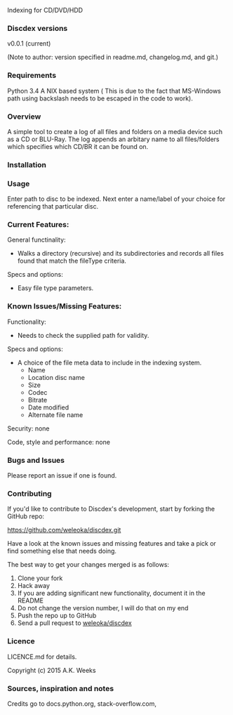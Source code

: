 Indexing for CD/DVD/HDD


### Discdex versions
v0.0.1 (current)

(Note to author: version specified in readme.md, changelog.md, and git.)


### Requirements
Python 3.4
A NIX based system ( This is due to the fact that MS-Windows path using backslash needs to be escaped in the code to work).


### Overview
A simple tool to create a log of all files and folders on a media device such as a CD or BLU-Ray. The log appends an arbitary name to all files/folders which specifies which CD/BR it can be found on.


### Installation


### Usage
Enter path to disc to be indexed. Next enter a name/label of your choice for referencing that particular disc. 


### Current Features:
General functinality:

* Walks a directory (recursive) and its subdirectories and records all files found that match the fileType criteria.

Specs and options:

* Easy file type parameters.

### Known Issues/Missing Features:
Functionality:

* Needs to check the supplied path for validity.

Specs and options:

* A choice of the file meta data to include in the indexing system.
	- Name
	- Location disc name
	- Size
	- Codec
	- Bitrate
	- Date modified
	- Alternate file name

Security: none

Code, style and performance: none



### Bugs and Issues
Please report an issue if one is found.


### Contributing
If you'd like to contribute to Discdex's development, start by forking the GitHub repo:

https://github.com/weleoka/discdex.git

Have a look at the known issues and missing features and take a pick or find something else that needs doing.

The best way to get your changes merged is as follows:

1. Clone your fork
2. Hack away
3. If you are adding significant new functionality, document it in the README
4. Do not change the version number, I will do that on my end
5. Push the repo up to GitHub
6. Send a pull request to [weleoka/discdex](https://github.com/weleoka/discdex)



### Licence
LICENCE.md for details.

Copyright (c) 2015 A.K. Weeks


### Sources, inspiration and notes
Credits go to docs.python.org, stack-overflow.com,


